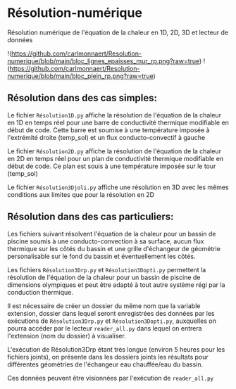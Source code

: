# Résolution-numérique
Résolution numérique de l'équation de la chaleur en 1D, 2D, 3D et lecteur de données

!(https://github.com/carlmonnaert/Resolution-numerique/blob/main/bloc_lignes_epaisses_mur_rp.png?raw=true)
!(https://github.com/carlmonnaert/Resolution-numerique/blob/main/bloc_plein_rp.png?raw=true)





## Résolution dans des cas simples:

Le fichier `Résolution1D.py` affiche la résolution de l'équation de la chaleur en 1D en temps réel pour une barre de conductivité thermique modifiable en début de code.
Cette barre est soumise à une température imposée à l'extrémité droite (temp_sol) et un flux conducto-convectif à gauche

Le fichier `Résolution2D.py` affiche la résolution de l'équation de la chaleur en 2D en temps réel pour un plan de conductivité thermique modifiable en début de code.
Ce plan est souis à une température imposée sur le tour (temp_sol)

Le fichier `Résolution3Djoli.py` affiche une résolution en 3D avec les mêmes conditions aux limites que pour la résolution en 2D


## Résolution dans des cas particuliers:

Les fichiers suivant résolvent l'équation de la chaleur pour un bassin de piscine soumis à une conducto-convection à sa surface, aucun flux thermique sur les côtés du bassin et une grille d'échangeur de géométrie personalisable sur le fond du bassin et éventuellement les côtés.

Les fichiers `Résolution3Drp.py` et `Résolution3Dopti.py` permettent la résolution de l'équation de la chaleur pour un bassin de piscine de dimensions olympiques et peut être adapté à tout autre système régi par la conduction thermique.

Il est nécessaire de créer un dossier du même nom que la variable extension, dossier dans lequel seront enregistrées des données par les exécutions de `Résolution3Drp.py` et `Résolution3Dopti.py`, auxquelles on pourra accéder par le lecteur `reader_all.py` dans lequel on entrera l'extension (nom du dossier) à visualiser.

L'exécution de Résolution3Drp étant très longue (environ 5 heures pour les fichiers joints), on présente dans les dossiers joints les résultats pour différentes géométries de l'échangeur eau chauffée/eau du bassin.

Ces données peuvent être visionnées par l'exécution de `reader_all.py`

